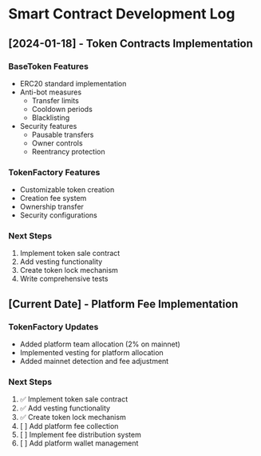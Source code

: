 # Smart Contract Development Log

## [2024-01-18] - Token Contracts Implementation

### BaseToken Features
- ERC20 standard implementation
- Anti-bot measures
  - Transfer limits
  - Cooldown periods
  - Blacklisting
- Security features
  - Pausable transfers
  - Owner controls
  - Reentrancy protection

### TokenFactory Features
- Customizable token creation
- Creation fee system
- Ownership transfer
- Security configurations

### Next Steps
1. Implement token sale contract
2. Add vesting functionality
3. Create token lock mechanism
4. Write comprehensive tests 

## [Current Date] - Platform Fee Implementation

### TokenFactory Updates
- Added platform team allocation (2% on mainnet)
- Implemented vesting for platform allocation
- Added mainnet detection and fee adjustment

### Next Steps
1. ✅ Implement token sale contract
2. ✅ Add vesting functionality
3. ✅ Create token lock mechanism
4. [ ] Add platform fee collection
5. [ ] Implement fee distribution system
6. [ ] Add platform wallet management 